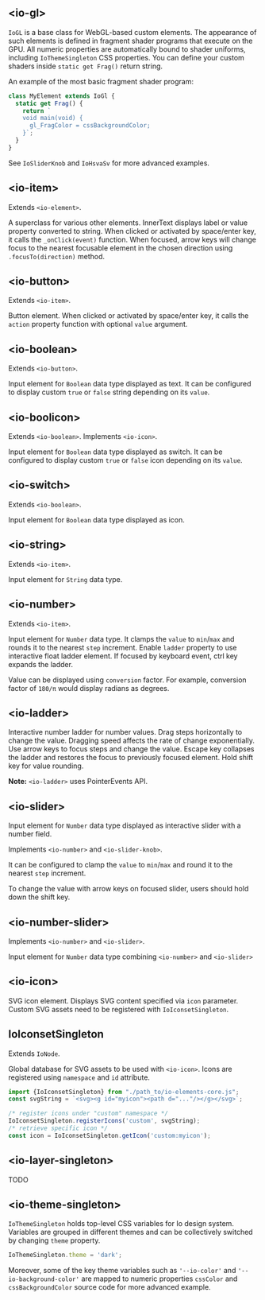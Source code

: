 ## &lt;io-gl&gt;

`IoGL` is a base class for WebGL-based custom elements. The appearance of such elements is defined in fragment shader programs that execute on the GPU. All numeric properties are automatically bound to shader uniforms, including `IoThemeSingleton` CSS properties. You can define your custom shaders inside `static get Frag()` return string.

<io-element-demo element="io-gl" width="255px" height="255px" properties='{"color": [0, 0, 0, 1]}' config='{"background": ["io-color-vector"], "color": ["io-color-vector"]}'></io-element-demo>


An example of the most basic fragment shader program:

```javascript
class MyElement extends IoGl {
  static get Frag() {
    return `
    void main(void) {
      gl_FragColor = cssBackgroundColor;
    }`;
  }
}
```

See `IoSliderKnob` and `IoHsvaSv` for more advanced examples.

## &lt;io-item&gt;

Extends `<io-element>`.

A superclass for various other elements.
InnerText displays label or value property converted to string.
When clicked or activated by space/enter key, it calls the `_onClick(event)` function.
When focused, arrow keys will change focus to the nearest focusable element in the chosen direction using `.focusTo(direction)` method.

<io-element-demo element="io-item" properties='{"label": "Item", "value": "null"}'></io-element-demo>

## &lt;io-button&gt;

Extends `<io-item>`.

Button element. When clicked or activated by space/enter key, it calls the `action` property function with optional `value` argument.

<io-element-demo element="io-button" properties='{"label": "Button", "action": "null"}'></io-element-demo>

## &lt;io-boolean&gt;

Extends `<io-button>`.

Input element for `Boolean` data type displayed as text. It can be configured to display custom `true` or `false` string depending on its `value`.

<io-element-demo element="io-boolean" properties='{"value": true, "true": "true", "false": "false"}'></io-element-demo>

## &lt;io-boolicon&gt;

Extends `<io-boolean>`. Implements `<io-icon>`.

Input element for `Boolean` data type displayed as switch. It can be configured to display custom `true` or `false` icon depending on its `value`.

<io-element-demo element="io-boolicon" properties='{"value": true, "true": "icons:check", "false": "icons:uncheck"}'></io-element-demo>

## &lt;io-switch&gt;

Extends `<io-boolean>`.

Input element for `Boolean` data type displayed as icon.

<io-element-demo element="io-switch" properties='{"value": true}'></io-element-demo>

## &lt;io-string&gt;

Extends `<io-item>`.

Input element for `String` data type.

<io-element-demo element="io-string" properties='{"value": "Hello io!"}'></io-element-demo>

## &lt;io-number&gt;

Extends `<io-item>`.

Input element for `Number` data type. It clamps the `value` to `min`/`max` and rounds it to the nearest `step` increment. Enable `ladder` property to use interactive float ladder element. If focused by keyboard event, ctrl key expands the ladder.

<io-element-demo element="io-number" width="6em" properties='{"value": 1337, "conversion": 1, "step": 0.1, "min": 0, "max": 10000, "ladder": true}'></io-element-demo>
<io-element-demo element="io-number" width="6em" properties='{"value": 1337, "conversion": 1, "step": 0.0002, "min": 0, "max": 10000, "ladder": true}'></io-element-demo>

Value can be displayed using `conversion` factor. For example, conversion factor of `180/π` would display radians as degrees.

<io-element-demo element="io-number" width="6em" properties='{"value": 0, "step": 0.2617993877991494, "conversion": 57.29577951308232, "min": -6.283185307179586, "max": 6.283185307179586, "ladder": true}'></io-element-demo>

## &lt;io-ladder&gt;

Interactive number ladder for number values. Drag steps horizontally to change the value. Dragging speed affects the rate of change exponentially. Use arrow keys to focus steps and change the value. Escape key collapses the ladder and restores the focus to previously focused element. Hold shift key for value rounding.

<io-element-demo element="io-ladder" expanded properties='{"value": 0.1, "step": 0.0001, "conversion": 1, "min": -10000, "max": 10000, "expanded": true}'></io-element-demo>

**Note:** `<io-ladder>` uses PointerEvents API.

## &lt;io-slider&gt;

Input element for `Number` data type displayed as interactive slider with a number field.

Implements `<io-number>` and `<io-slider-knob>`.

<io-element-demo element="io-slider" properties='{"value": 0.1, "step": 0.01, "min": -0.5, "max": 0.5}'></io-element-demo>

It can be configured to clamp the `value` to `min`/`max` and round it to the nearest `step` increment.

To change the value with arrow keys on focused slider, users should hold down the shift key.

## &lt;io-number-slider&gt;

Implements `<io-number>` and `<io-slider>`.

Input element for `Number` data type combining `<io-number>` and `<io-slider>`

<io-element-demo element="io-number-slider" properties='{"value": 0.1, "step": 0.1, "conversion": 1, "min": -0.5, "max": 0.5}'></io-element-demo>
<io-element-demo element="io-number-slider" properties='{"value": 0, "step": 0.2617993877991494, "conversion": 57.29577951308232, "min": -6.283185307179586, "max": 6.283185307179586}'></io-element-demo>
<io-element-demo element="io-number-slider" properties='{"value": 0.1, "step": 0.1, "conversion": 0.3, "min": -0.5, "max": 0.5}'></io-element-demo>

## &lt;io-icon&gt;

SVG icon element. Displays SVG content specified via `icon` parameter. Custom SVG assets need to be registered with `IoIconsetSingleton`.

<io-element-demo element="io-icon" properties='{"icon": "icons:link"}' config='{"icon": ["io-menu-option", {"options": ["icons:link", "icons:unlink", "icons:check", "icons:uncheck"]}]}'></io-element-demo>

## IoIconsetSingleton

Extends `IoNode`.

Global database for SVG assets to be used with `<io-icon>`. Icons are registered using `namespace` and `id` attribute.

```javascript
import {IoIconsetSingleton} from "./path_to/io-elements-core.js";
const svgString = `<svg><g id="myicon"><path d="..."/></g></svg>`;

/* register icons under "custom" namespace */
IoIconsetSingleton.registerIcons('custom', svgString);
/* retrieve specific icon */
const icon = IoIconsetSingleton.getIcon('custom:myicon');
```

## &lt;io-layer-singleton&gt;

TODO

## &lt;io-theme-singleton&gt;

`IoThemeSingleton` holds top-level CSS variables for Io design system. Variables are grouped in different themes and can be collectively switched by changing `theme` property.

```javascript
IoThemeSingleton.theme = 'dark';
```

Moreover, some of the key theme variables such as `'--io-color'` and `'--io-background-color'` are mapped to numeric properties `cssColor` and `cssBackgroundColor` source code for more advanced example.

